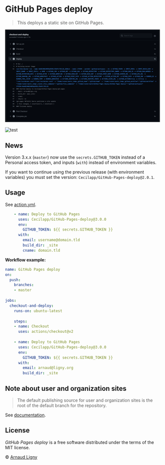 # GitHub Pages deploy

> This deploys a static site on GitHub Pages.

![Deploy to GitHub Pages](GitHub-Pages-deploy.png)

![test](https://github.com/Cecilapp/GitHub-Pages-deploy/workflows/test/badge.svg)

## News

Version 3.x.x (`master`) now use the `secrets.GITHUB_TOKEN` instead of a Personal access token, and inputs (`with`) instead of environment variables.

If you want to continue using the previous release (with environment variables) you must set the version: `Cecilapp/GitHub-Pages-deploy@2.0.1`.

## Usage

See [action.yml](action.yml).

```yml
    - name: Deploy to GitHub Pages
      uses: Cecilapp/GitHub-Pages-deploy@3.0.0
      env:
        GITHUB_TOKEN: ${{ secrets.GITHUB_TOKEN }}
      with:
        email: username@domain.tld
        build_dir: _site
        cname: domain.tld
```

**Workflow example:**

```yml
name: GitHub Pages deploy
on:
  push:
    branches:
    - master

jobs:
  checkout-and-deploy:
    runs-on: ubuntu-latest

    steps:
    - name: Checkout
      uses: actions/checkout@v2

    - name: Deploy to GitHub Pages
      uses: Cecilapp/GitHub-Pages-deploy@3.0.0
      env:
        GITHUB_TOKEN: ${{ secrets.GITHUB_TOKEN }}
      with:
        email: arnaud@ligny.org
        build_dir: _site
```

## Note about user and organization sites

> The default publishing source for user and organization sites is the root of the default branch for the repository.

See [documentation](https://docs.github.com/en/free-pro-team@latest/github/working-with-github-pages/about-github-pages#publishing-sources-for-github-pages-sites).

## License

_GitHub Pages deploy_ is a free software distributed under the terms of the MIT license.

© [Arnaud Ligny](https://arnaudligny.fr)
